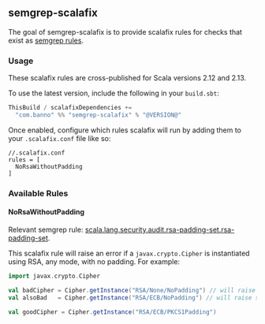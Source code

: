 ## semgrep-scalafix

The goal of semgrep-scalafix is to provide scalafix rules for checks that exist as [semgrep rules](https://semgrep.dev/p/scala).

### Usage
These scalafix rules are cross-published for Scala versions 2.12 and 2.13.

To use the latest version, include the following in your `build.sbt`:

```scala
ThisBuild / scalafixDependencies += 
  "com.banno" %% "semgrep-scalafix" % "@VERSION@"
```

Once enabled, configure which rules scalafix will run by adding them to your `.scalafix.conf` file like so:
```
//.scalafix.conf
rules = [
  NoRsaWithoutPadding
]
```


### Available Rules

#### NoRsaWithoutPadding
Relevant semgrep rule: [scala.lang.security.audit.rsa-padding-set.rsa-padding-set](https://semgrep.dev/r?q=scala.lang.security.audit.rsa-padding-set.rsa-padding-set).

This scalafix rule will raise an error if a `javax.crypto.Cipher` is instantiated using RSA, any mode, with no padding. For example:

```scala
import javax.crypto.Cipher

val badCipher = Cipher.getInstance("RSA/None/NoPadding") // will raise scalafix error
val alsoBad   = Cipher.getInstance("RSA/ECB/NoPadding") // will raise scalafix error

val goodCipher = Cipher.getInstance("RSA/ECB/PKCS1Padding") 
```
